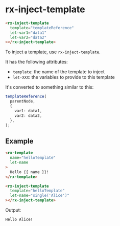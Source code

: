 # rx-inject-template

```html
<rx-inject-template
  template="templateReference"
  let-var1="data1"
  let-var2="data2"
></rx-inject-template>
```

To inject a template, use `rx-inject-template`.

It has the following attributes:

- `template`: the name of the template to inject
- `let-XXX`: the variables to provide to this template

It's converted to something similar to this:

```ts
templateReference(
  parentNode,
  {
    var1: data1,
    var2: data2,
  },
);
```

## Example

```html
<rx-template
  name="helloTemplate"
  let-name
>
  Hello {{ name }}!
</rx-template>

<rx-inject-template
  template="helloTemplate"
  let-name="single('Alice')"
></rx-inject-template>
```

Output:

```html
Hello Alice!
```

